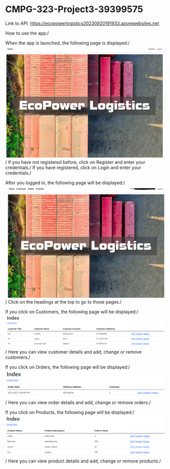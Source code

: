 # CMPG-323-Project3-39399575
Link to API: <https://ecopowerlogistics20230920191933.azurewebsites.net>

How to use the app:/

When the app is launched, the following page is displayed:/
<img src="images/register.png" alt="Register">/
If you have not registered before, click on Register and enter your credentials./
If you have registered, click on Login and enter your credentials./

After you logged in, the following page will be displayed:/
<img src="images/homepage.png" alt="Home">/
Click on the headings at the top to go to those pages./

If you click on Customers, the following page will be displayed:/
<img src="images/customers.png" alt="Customers">/
Here you can view customer details and add, change or remove customers./

If you click on Orders, the following page will be displayed:/
<img src="images/orders.png" alt="Orders">/
Here you can view order details and add, change or remove orders./

If you click on Products, the following page will be displayed:/
<img src="images/products.png" alt="Products">/
Here you can view product details and add, change or remove products./
